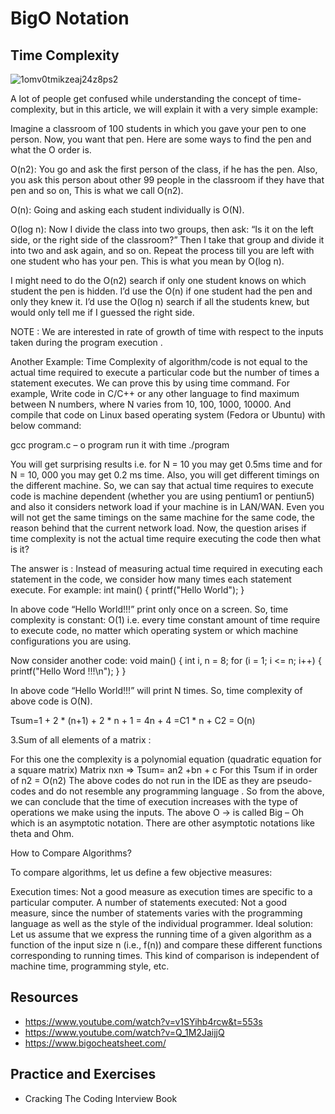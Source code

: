 # BigO Notation

## Time Complexity

![1omv0tmikzeaj24z8ps2](https://user-images.githubusercontent.com/70666023/124151018-7625a580-dad5-11eb-8f13-bfe0495df534.jpeg)

A lot of people get confused while understanding the concept of time-complexity, but in this article, we will explain it with a very simple example:

Imagine a classroom of 100 students in which you gave your pen to one person. Now, you want that pen. Here are some ways to find the pen and what the O order is.

O(n2): You go and ask the first person of the class, if he has the pen. Also, you ask this person about other 99 people in the classroom if they have that pen and so on, 
This is what we call O(n2). 

O(n): Going and asking each student individually is O(N). 

O(log n): Now I divide the class into two groups, then ask: “Is it on the left side, or the right side of the classroom?” Then I take that group and divide it into two and ask again, and so on. Repeat the process till you are left with one student who has your pen. This is what you mean by O(log n). 

I might need to do the O(n2) search if only one student knows on which student the pen is hidden. I’d use the O(n) if one student had the pen and only they knew it. I’d use the O(log n) search if all the students knew, but would only tell me if I guessed the right side. 

NOTE : We are interested in rate of growth of time with respect to the inputs taken during the program execution .

Another Example:
Time Complexity of algorithm/code is not equal to the actual time required to execute a particular code but the number of times a statement executes. We can prove this by using time command. For example, Write code in C/C++ or any other language to find maximum between N numbers, where N varies from 10, 100, 1000, 10000. And compile that code on Linux based operating system (Fedora or Ubuntu) with below command: 

gcc program.c – o program
run it with time ./program

You will get surprising results i.e. for N = 10 you may get 0.5ms time and for N = 10, 000 you may get 0.2 ms time. Also, you will get different timings on the different machine. So, we can say that actual time requires to execute code is machine dependent (whether you are using pentium1 or pentiun5) and also it considers network load if your machine is in LAN/WAN. Even you will not get the same timings on the same machine for the same code, the reason behind that the current network load. 
Now, the question arises if time complexity is not the actual time require executing the code then what is it? 

The answer is : Instead of measuring actual time required in executing each statement in the code, we consider how many times each statement execute. 
For example: 
  int main()
  {
    printf("Hello World");
  }
  
 In above code “Hello World!!!” print only once on a screen. So, time complexity is constant: O(1) i.e. every time constant amount of time require to execute code, no matter which operating system or which machine configurations you are using. 

Now consider another code: 
void main()
  {
     int i, n = 8;
     for (i = 1; i <= n; i++) {
         printf("Hello Word !!!\n");
      }
  }
  
 In above code “Hello World!!!” will print N times. So, time complexity of above code is O(N).
 
 Tsum=1 + 2 * (n+1) + 2 * n + 1 = 4n + 4 =C1 * n + C2 = O(n)

3.Sum of all elements of a matrix :

For this one the complexity is a polynomial equation (quadratic equation for a square matrix) 
Matrix nxn => Tsum= an2 +bn + c
For this Tsum if in order of n2 = O(n2)
The above codes do not run in the IDE as they are pseudo-codes and do not resemble any programming language . 
So from the above, we can conclude that the time of execution increases with the type of operations we make using the inputs.
The above O -> is called Big – Oh which is an asymptotic notation. There are other asymptotic notations like theta and Ohm.

How to Compare Algorithms?

To compare algorithms, let us define a few objective measures:

Execution times: Not a good measure as execution times are specific to a particular computer.
A number of statements executed: Not a good measure, since the number of statements varies with the programming language as well as the style of the individual programmer.
Ideal solution:  Let us assume that we express the running time of a given algorithm as a function of the input size n (i.e., f(n)) and compare these different functions corresponding to running times. This kind of comparison is independent of machine time, programming style, etc.

## Resources

* https://www.youtube.com/watch?v=v1SYihb4rcw&t=553s
* https://www.youtube.com/watch?v=Q_1M2JaijjQ
* https://www.bigocheatsheet.com/

## Practice and Exercises

* Cracking The Coding Interview Book
